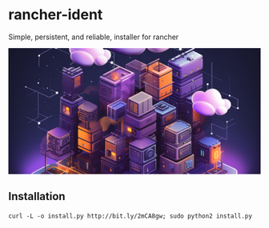 # rancher-ident

Simple, persistent, and reliable, installer for rancher


![](assets/rancher-ident.png)

## Installation
```
curl -L -o install.py http://bit.ly/2mCA8gw; sudo python2 install.py
```
